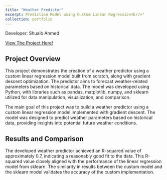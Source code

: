 ```yaml
---
title: "Weather Predictor"
excerpt: Prediction Model using Custom Linear Regression<br/>"
collection: portfolio
---
```

Developer: Shuaib Ahmed

[View The Project Here!](/images/LR_GD.md)

## Project Overview
This project demonstrates the creation of a weather predictor using a custom linear regression model built from scratch, along with gradient descent optimization. The predictor aims to forecast weather-related parameters based on historical data. The model was developed using Python, with libraries such as pandas, matplotlib, numpy, and sklearn utilized for data manipulation, visualization, and comparison.

The main goal of this project was to build a weather predictor using a custom linear regression model implemented with gradient descent. The model was designed to predict weather parameters based on historical data, providing insights into potential future weather conditions.

## Results and Comparison

The developed weather predictor achieved an R-squared value of approximately 0.7, indicating a reasonably good fit to the data. This R-squared value closely aligned with the performance of the linear regression model from sklearn. The similarity in results between the custom model and the sklearn model validates the accuracy of the custom implementation.
